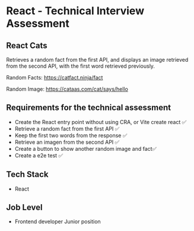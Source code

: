 # React - Technical Interview Assessment

## React Cats

Retrieves a random fact from the first API, and displays an image retrieved from the second API, with the first word retrieved previously.

Random Facts: https://catfact.ninja/fact

Random Image: https://cataas.com/cat/says/hello

## Requirements for the technical assessment

- Create the React entry point without using CRA, or Vite create react ✅
- Retrieve a random fact from the first API ✅
- Keep the first two words from the response ✅
- Retrieve an imagen from the second API ✅
- Create a button to show another random image and fact✅
- Create a e2e test ✅

## Tech Stack

- React

## Job Level

- Frontend developer Junior position
